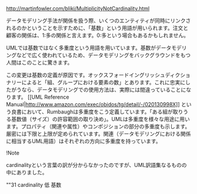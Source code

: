 http://martinfowler.com/bliki/MultiplicityNotCardinality.html

データモデリング手法が関係を扱う際、いくつのエンティティが同時にリンクされるのかということを示すために、「基数」という用語が用いられます。注文と顧客の関係は、1:多の関係と言えます。0:多という場合もあるかもしれません。

UMLでは基数ではなく多重度という用語を用いています。基数がデータモデリングなどで広く使われているため、データモデリングをバックグラウンドをもつ人間はこのことに驚きます。

この変更は基数の定義が原因です。オックスフォードイングリッシュディクショナリーによると「組、グループにおける要素の数」とあります。これに忠実にしたがうなら、データモデリングでの使用方法は、実際には間違っていることになります。
[[UML Reference Manual|http://www.amazon.com/exec/obidos/tg/detail/-/020130998X]] という良書において、Rumbaughは多重度をこう定義しています。「ある組が取りうる基数値（サイズ）の許容範囲の取り決め」。UMLは多重度を様々な用途に用います。プロパティ（関連や属性）やコンポジションの部分の多重度も示します。厳密には下限と上限が定められています。関連（データモデリングにおける関係に相当するUML用語）はそれぞれの方向に多重度を持っています。

!Note

cardinalityという言葉の訳が分からなかったのですが、UML訳語集なるものの中にありました。 

""31 cardinality 低 基数 

